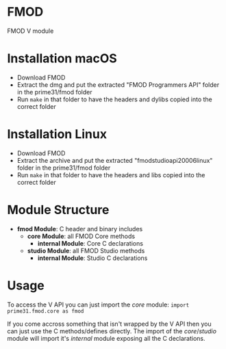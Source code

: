 # FMOD
FMOD V module


# Installation macOS
- Download FMOD
- Extract the dmg and put the extracted "FMOD Programmers API" folder in the prime31/fmod folder
- Run `make` in that folder to have the headers and dylibs copied into the correct folder

# Installation Linux
- Download FMOD
- Extract the archive and put the extracted "fmodstudioapi20006linux" folder in the prime31/fmod folder
- Run `make` in that folder to have the headers and libs copied into the correct folder


# Module Structure

- **fmod Module**: C header and binary includes
    - **core Module**: all FMOD Core methods
        - **internal Module**: Core C declarations
    - **studio Module**: all FMOD Studio methods
        - **internal Module**: Studio C declarations


# Usage
To access the V API you can just import the *core* module: `import prime31.fmod.core as fmod`

If you come accross something that isn't wrapped by the V API then you can just use the C methods/defines directly. The import of the *core*/*studio* module will import it's *internal* module exposing all the C declarations.